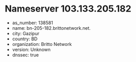 # Nameserver 103.133.205.182

* as_number: 138581
* name: bn-205-182.brittonetwork.net.
* city: Gazipur
* country: BD
* organization: Britto Network
* version: Unknown
* dnssec: true

